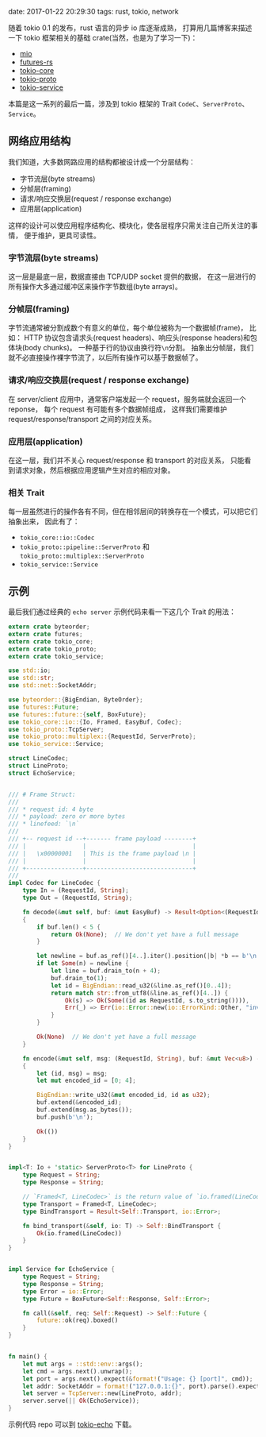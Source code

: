 date: 2017-01-22 20:29:30
tags: rust, tokio, network


随着 tokio 0.1 的发布，rust 语言的异步 io 库逐渐成熟，
打算用几篇博客来描述一下 tokio 框架相关的基础 crate(当然，也是为了学习一下)：

* [mio][]
* [futures-rs][]
* [tokio-core][]
* [tokio-proto][]
* [tokio-service][]

[mio]: https://github.com/carllerche/mio
[futures-rs]: https://github.com/alexcrichton/futures-rs
[tokio-core]: https://github.com/tokio-rs/tokio-core
[tokio-proto]: https://github.com/tokio-rs/tokio-proto
[tokio-service]: https://github.com/tokio-rs/tokio-service

本篇是这一系列的最后一篇，涉及到 tokio 框架的 Trait `CodeC`、`ServerProto`、`Service`。


## 网络应用结构

我们知道，大多数网路应用的结构都被设计成一个分层结构：

* 字节流层(byte streams)
* 分帧层(framing)
* 请求/响应交换层(request / response exchange)
* 应用层(application)

这样的设计可以使应用程序结构化、模块化，使各层程序只需关注自己所关注的事情，
便于维护，更具可读性。


### 字节流层(byte streams)

这一层是最底一层，数据直接由 TCP/UDP socket 提供的数据，
在这一层进行的所有操作大多通过缓冲区来操作字节数组(byte arrays)。


### 分帧层(framing)

字节流通常被分割成数个有意义的单位，每个单位被称为一个数据帧(frame)，
比如：
HTTP 协议包含请求头(request headers)、响应头(response headers)和包体块(body chunks)。
一种基于行的协议由换行符`\n`分割。
抽象出分帧层，我们就不必直接操作裸字节流了，以后所有操作可以基于数据帧了。


### 请求/响应交换层(request / response exchange)

在 server/client 应用中，通常客户端发起一个 request，服务端就会返回一个 reponse，
每个 request 有可能有多个数据帧组成，
这样我们需要维护 request/response/transport 之间的对应关系。


### 应用层(application)

在这一层，我们并不关心 request/response 和 transport 的对应关系，
只能看到请求对象，然后根据应用逻辑产生对应的相应对象。


### 相关 Trait

每一层虽然进行的操作各有不同，但在相邻层间的转换存在一个模式，可以把它们抽象出来，
因此有了：

* `tokio_core::io::Codec`
* `tokio_proto::pipeline::ServerProto` 和 `tokio_proto::multiplex::ServerProto`
* `tokio_service::Service`


## 示例

最后我们通过经典的 `echo server` 示例代码来看一下这几个 Trait 的用法：

```rust
extern crate byteorder;
extern crate futures;
extern crate tokio_core;
extern crate tokio_proto;
extern crate tokio_service;

use std::io;
use std::str;
use std::net::SocketAddr;

use byteorder::{BigEndian, ByteOrder};
use futures::Future;
use futures::future::{self, BoxFuture};
use tokio_core::io::{Io, Framed, EasyBuf, Codec};
use tokio_proto::TcpServer;
use tokio_proto::multiplex::{RequestId, ServerProto};
use tokio_service::Service;

struct LineCodec;
struct LineProto;
struct EchoService;


/// # Frame Struct:
///
/// * request id: 4 byte
/// * payload: zero or more bytes
/// * linefeed: `\n`
///
/// +-- request id --+------- frame payload --------+
/// |                |                              |
/// |   \x00000001   | This is the frame payload \n |
/// |                |                              |
/// +----------------+------------------------------+
///
impl Codec for LineCodec {
    type In = (RequestId, String);
    type Out = (RequestId, String);

    fn decode(&mut self, buf: &mut EasyBuf) -> Result<Option<(RequestId, String)>, io::Error>
    {
        if buf.len() < 5 {
            return Ok(None);  // We don't yet have a full message
        }

        let newline = buf.as_ref()[4..].iter().position(|b| *b == b'\n');
        if let Some(n) = newline {
            let line = buf.drain_to(n + 4);
            buf.drain_to(1);
            let id = BigEndian::read_u32(&line.as_ref()[0..4]);
            return match str::from_utf8(&line.as_ref()[4..]) {
                Ok(s) => Ok(Some((id as RequestId, s.to_string()))),
                Err(_) => Err(io::Error::new(io::ErrorKind::Other, "invalid string")),
            }
        }

        Ok(None)  // We don't yet have a full message
    }

    fn encode(&mut self, msg: (RequestId, String), buf: &mut Vec<u8>) -> io::Result<()>
    {
        let (id, msg) = msg;
        let mut encoded_id = [0; 4];

        BigEndian::write_u32(&mut encoded_id, id as u32);
        buf.extend(&encoded_id);
        buf.extend(msg.as_bytes());
        buf.push(b'\n');

        Ok(())
    }
}


impl<T: Io + 'static> ServerProto<T> for LineProto {
    type Request = String;
    type Response = String;

    // `Framed<T, LineCodec>` is the return value of `io.framed(LineCodec)`
    type Transport = Framed<T, LineCodec>;
    type BindTransport = Result<Self::Transport, io::Error>;

    fn bind_transport(&self, io: T) -> Self::BindTransport {
        Ok(io.framed(LineCodec))
    }
}


impl Service for EchoService {
    type Request = String;
    type Response = String;
    type Error = io::Error;
    type Future = BoxFuture<Self::Response, Self::Error>;

    fn call(&self, req: Self::Request) -> Self::Future {
        future::ok(req).boxed()
    }
}


fn main() {
    let mut args = ::std::env::args();
    let cmd = args.next().unwrap();
    let port = args.next().expect(&format!("Usage: {} [port]", cmd));
    let addr: SocketAddr = format!("127.0.0.1:{}", port).parse().expect("argument format error: port");
    let server = TcpServer::new(LineProto, addr);
    server.serve(|| Ok(EchoService));
}
```

示例代码 repo 可以到 [tokio-echo](https://github.com/FuGangqiang/example/tree/master/tokio-echo) 下载。
